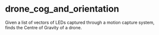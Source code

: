 # drone_cog_and_orientation
Given a list of vectors of LEDs captured through a motion capture system, finds the Centre of Gravity of a drone. 
